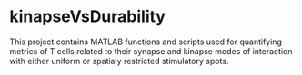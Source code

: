 # kinapseVsDurability

This project contains MATLAB functions and scripts used for quantifying metrics of T cells related to their synapse and kinapse modes of interaction with either uniform or spatialy restricted stimulatory spots. 
